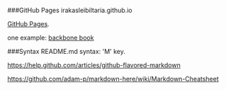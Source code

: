 ###GitHub Pages
irakasleibiltaria.github.io

[GitHub Pages](https://help.github.com/categories/20/articles). 

one example: [backbone book](http://addyosmani.github.io/backbone-fundamentals/)

###Syntax
README.md syntax: 'M' key. 

https://help.github.com/articles/github-flavored-markdown 

https://github.com/adam-p/markdown-here/wiki/Markdown-Cheatsheet


